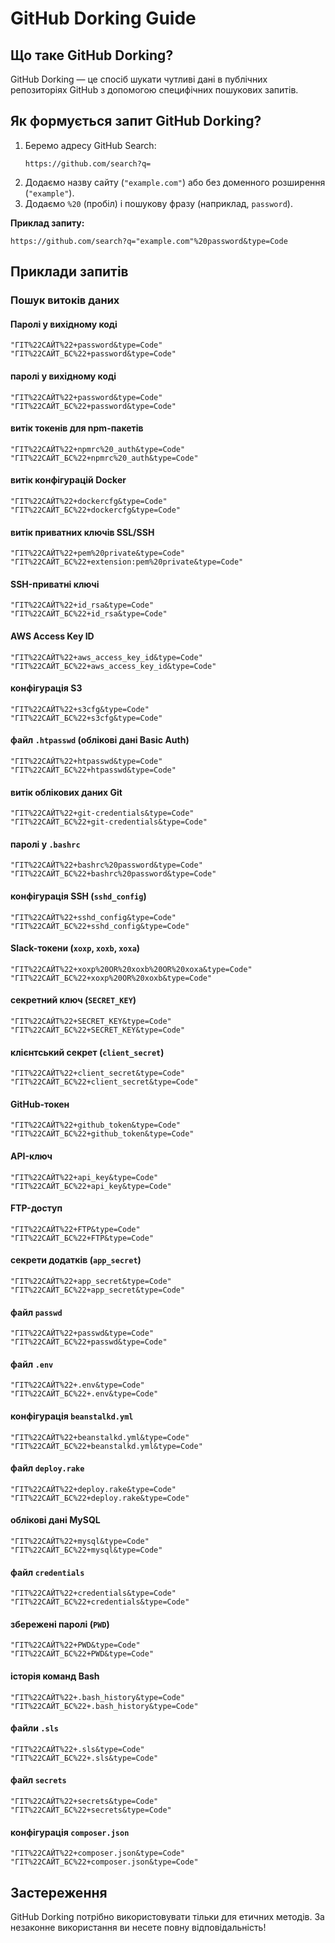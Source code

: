 # GitHub Dorking Guide

## Що таке GitHub Dorking?
GitHub Dorking — це спосіб шукати чутливі дані в публічних репозиторіях GitHub з допомогою специфічних пошукових запитів.

## Як формується запит GitHub Dorking?

1. Беремо адресу GitHub Search:
   ```
   https://github.com/search?q=
   ```  
2. Додаємо назву сайту (`"example.com"`) або без доменного розширення (`"example"`).
3. Додаємо `%20` (пробіл) і пошукову фразу (наприклад, `password`).

**Приклад запиту:**
```
https://github.com/search?q="example.com"%20password&type=Code
```

## Приклади запитів

### Пошук витоків даних

#### Паролі у вихідному коді
```
"ГІТ%22САЙТ%22+password&type=Code"
"ГІТ%22САЙТ_БС%22+password&type=Code"
```

#### паролі у вихідному коді 
```
"ГІТ%22САЙТ%22+password&type=Code"  
"ГІТ%22САЙТ_БС%22+password&type=Code"
```

#### витік токенів для npm-пакетів  
```
"ГІТ%22САЙТ%22+npmrc%20_auth&type=Code"  
"ГІТ%22САЙТ_БС%22+npmrc%20_auth&type=Code"
```

#### витік конфігурацій Docker  
```
"ГІТ%22САЙТ%22+dockercfg&type=Code"  
"ГІТ%22САЙТ_БС%22+dockercfg&type=Code"
```

#### витік приватних ключів SSL/SSH  
```
"ГІТ%22САЙТ%22+pem%20private&type=Code"  
"ГІТ%22САЙТ_БС%22+extension:pem%20private&type=Code"
```

#### SSH-приватні ключі  
```
"ГІТ%22САЙТ%22+id_rsa&type=Code"  
"ГІТ%22САЙТ_БС%22+id_rsa&type=Code"
```

#### AWS Access Key ID  
```
"ГІТ%22САЙТ%22+aws_access_key_id&type=Code"  
"ГІТ%22САЙТ_БС%22+aws_access_key_id&type=Code"
```

#### конфігурація S3  
```
"ГІТ%22САЙТ%22+s3cfg&type=Code"  
"ГІТ%22САЙТ_БС%22+s3cfg&type=Code"
```

#### файл `.htpasswd` (облікові дані Basic Auth)  
```
"ГІТ%22САЙТ%22+htpasswd&type=Code"  
"ГІТ%22САЙТ_БС%22+htpasswd&type=Code"
```

#### витік облікових даних Git  
```
"ГІТ%22САЙТ%22+git-credentials&type=Code"  
"ГІТ%22САЙТ_БС%22+git-credentials&type=Code"
```

#### паролі у `.bashrc`  
```
"ГІТ%22САЙТ%22+bashrc%20password&type=Code"  
"ГІТ%22САЙТ_БС%22+bashrc%20password&type=Code"
```

#### конфігурація SSH (`sshd_config`)  
```
"ГІТ%22САЙТ%22+sshd_config&type=Code"  
"ГІТ%22САЙТ_БС%22+sshd_config&type=Code"
```

#### Slack-токени (`xoxp`, `xoxb`, `xoxa`)  
```
"ГІТ%22САЙТ%22+xoxp%20OR%20xoxb%20OR%20xoxa&type=Code"  
"ГІТ%22САЙТ_БС%22+xoxp%20OR%20xoxb&type=Code"
```

#### секретний ключ (`SECRET_KEY`)  
```
"ГІТ%22САЙТ%22+SECRET_KEY&type=Code"  
"ГІТ%22САЙТ_БС%22+SECRET_KEY&type=Code"
```

#### клієнтський секрет (`client_secret`)  
```
"ГІТ%22САЙТ%22+client_secret&type=Code"  
"ГІТ%22САЙТ_БС%22+client_secret&type=Code"
```

#### GitHub-токен  
```
"ГІТ%22САЙТ%22+github_token&type=Code"  
"ГІТ%22САЙТ_БС%22+github_token&type=Code"
```

#### API-ключ  
```
"ГІТ%22САЙТ%22+api_key&type=Code"  
"ГІТ%22САЙТ_БС%22+api_key&type=Code"
```

#### FTP-доступ  
```
"ГІТ%22САЙТ%22+FTP&type=Code"  
"ГІТ%22САЙТ_БС%22+FTP&type=Code"
```

#### секрети додатків (`app_secret`)  
```
"ГІТ%22САЙТ%22+app_secret&type=Code"  
"ГІТ%22САЙТ_БС%22+app_secret&type=Code"
```

#### файл `passwd`  
```
"ГІТ%22САЙТ%22+passwd&type=Code"  
"ГІТ%22САЙТ_БС%22+passwd&type=Code"
```

#### файл `.env`  
```
"ГІТ%22САЙТ%22+.env&type=Code"  
"ГІТ%22САЙТ_БС%22+.env&type=Code"
```

#### конфігурація `beanstalkd.yml`  
```
"ГІТ%22САЙТ%22+beanstalkd.yml&type=Code"  
"ГІТ%22САЙТ_БС%22+beanstalkd.yml&type=Code"
```

#### файл `deploy.rake`  
```
"ГІТ%22САЙТ%22+deploy.rake&type=Code"  
"ГІТ%22САЙТ_БС%22+deploy.rake&type=Code"
```

#### облікові дані MySQL  
```
"ГІТ%22САЙТ%22+mysql&type=Code"  
"ГІТ%22САЙТ_БС%22+mysql&type=Code"
```

#### файл `credentials`  
```
"ГІТ%22САЙТ%22+credentials&type=Code"  
"ГІТ%22САЙТ_БС%22+credentials&type=Code"
```

#### збережені паролі (`PWD`)  
```
"ГІТ%22САЙТ%22+PWD&type=Code"  
"ГІТ%22САЙТ_БС%22+PWD&type=Code"
```

#### історія команд Bash  
```
"ГІТ%22САЙТ%22+.bash_history&type=Code"  
"ГІТ%22САЙТ_БС%22+.bash_history&type=Code"
```

#### файли `.sls`  
```
"ГІТ%22САЙТ%22+.sls&type=Code"  
"ГІТ%22САЙТ_БС%22+.sls&type=Code"
```

#### файл `secrets`  
```
"ГІТ%22САЙТ%22+secrets&type=Code"  
"ГІТ%22САЙТ_БС%22+secrets&type=Code"
```

#### конфігурація `composer.json`  
```
"ГІТ%22САЙТ%22+composer.json&type=Code"  
"ГІТ%22САЙТ_БС%22+composer.json&type=Code"
```

## Застереження
GitHub Dorking потрібно використовувати тільки для етичних методів. За незаконне використання ви несете повну відповідальність!
